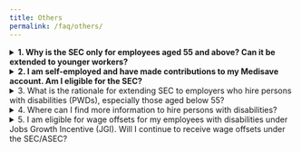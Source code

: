 ```yaml
---
title: Others
permalink: /faq/others/
---
```

<details>
  <summary><b>1. Why is the SEC only for employees aged 55 and above? Can it be extended to younger workers?</b></summary>
  
  In general, employment rates of older workers have increased over the years. The current and extended SEC is tiered by employees' age to provide stronger support for employers hiring Singaporeans in the older age bands, where employment rates are lower.
</details>
<details>
  <summary><b>2. I am self-employed and have made contributions to my Medisave account. Am I eligible for the SEC?</b></summary>
  
  ## I am self-employed and have made contributions to my Medisave account. Am I eligible for the SEC?
  No. The SEC is only paid to employers who have made qualifying CPF contributions for their eligible employees. Hence, self-employed persons are not eligible for the SEC. However, if you employ eligible Singaporean employees, you may receive the SEC based on the mandatory CPF contributions that you have made for them.
</details>
<details>
  <summary>3. What is the rationale for extending SEC to employers who hire persons with disabilities (PWDs), especially those aged below 55?</summary>
  
  ## What is the rationale for extending SEC to employers who hire persons with disabilities (PWDs), especially those aged below 55?
  The SEC covers persons with disabilities (PWDs), including those aged below 55. This is intended to encourage employers to provide gainful employment for PWDs, so that more PWDs can enter the workforce and be active and independent.
</details>
<details>
  <summary>4. Where can I find more information to hire persons with disabilities?</summary>
  
  ## Where can I find more information to hire persons with disabilities?
  There are many schemes to assist you in hiring persons with disabilities such as the Open Door Programme (ODP). Please contact SG Enable at 1800-8585-885 or email [contactus@sgenable.sg](mailto:contactus@sgenable.sg). You can also visit [SG Enable website](https://www.sgenable.sg/Pages/Home.aspx) for more information.
</details>
<details>
  <summary>5. I am eligible for wage offsets for my employees with disabilities under Jobs Growth Incentive (JGI). Will I continue to receive wage offsets under the SEC/ASEC?</summary>
  
  ## I am eligible for wage offsets for my employees with disabilities under Jobs Growth Incentive (JGI). Will I continue to receive wage offsets under the SEC/ASEC?
  Yes, employers will receive the SEC, ASEC and JGI based on their eligibility for each scheme. You are not required to apply for either scheme.
</details>
